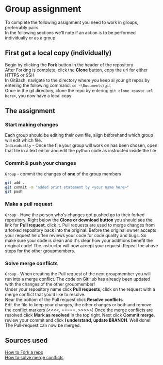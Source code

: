 # Group assignment
To complete the following assignment you need to work in groups, preferrably pairs  
In the following sections we'll note if an action is to be performed individually or as a group.

## First get a local copy (individually)
Begin by clicking the **Fork** button in the header of the repository    
After Forking is complete, click the **Clone** button, copy the url for either HTTPS or SSH  
In GitBash, navigate to the directory where you keep al your git repos by entering the following command:
```cd ~\Documents\git```  
Once in the git directory, clone the repo by entering ```git clone <paste url here>```, you now have a local copy

## The assignment
### Start making changes
Each group should be editing their own file, align beforehand which group will edit which file.  
```Individually``` - Once the file your group will work on has been chosen, open that file in a text editor and edit the python code as instructed inside the file

### Commit & push your changes
```Group``` - commit the changes of **one** of the group members
```bash
git add .
git commit -m "added print statement by <your name here>"
git push
```

### Make a pull request
```Group``` - Have the person who's changes got pushed go to their forked repository.
Right below the **Clone or download button** you should see the link for **Pull request**, click it.
Pull requests are used to merge changes from a forked repository back into the original. 
Before the original owner accepts your request he often reviews your code for code quality and bugs. 
So make sure your code is clean and it's clear how your additions benefit the original code!
The instructor will now accept your request. Repeat the above steps for the other groupmembers.

### Solve merge conflicts
```Group``` - When creating the Pull request of the next groupmember you will run into a merge conflict.
The code on GitHub has already been updated with the changes of the other groupmember!  
Under your repository name click **Pull requests**, click on the request with a merge conflict that you'd like to resolve.  
Near the bottom of the Pull request click **Resolve conflicts**  
Edit the file to keep your changes, the other changes or both and remove the conflict markers (<<<<, =====, >>>>>)
Once the merge conflicts are resolved click **Mark as resolved** in the top right. 
Next click **Commit merge**, review your commit and click **I understand, update BRANCH**. 
Well done! The Pull-request can now be merged.

## Sources used
[How to Fork a repo](https://help.github.com/en/articles/fork-a-repo)  
[How to solve merge conlficts](https://help.github.com/en/articles/resolving-a-merge-conflict-on-github)